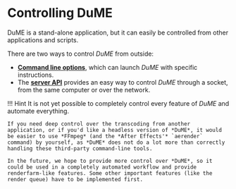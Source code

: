 # Controlling DuME

DuME is a stand-alone application, but it can easily be controlled from other applications and scripts.

There are two ways to control *DuME* from outside:

- [**Command line options**](cli-options.md), which can launch *DuME* with specific instructions.
- The [**server API**](server-api.md) provides an easy way to control *DuME* through a socket, from the same computer or over the network.

!!! Hint
    It is not yet possible to completely control every feature of *DuME* and automate everything.

    If you need deep control over the transcoding from another application, or if you'd like a headless version of *DuME*, it would be easier to use *FFmpeg* (and the *After Effects'* `aerender` command) by yourself, as *DuME* does not do a lot more than correctly handling these third-party command-line tools.

    In the future, we hope to provide more control over *DuME*, so it could be used in a completely automated workflow and provide renderfarm-like features. Some other important features (like the render queue) have to be implemented first.
